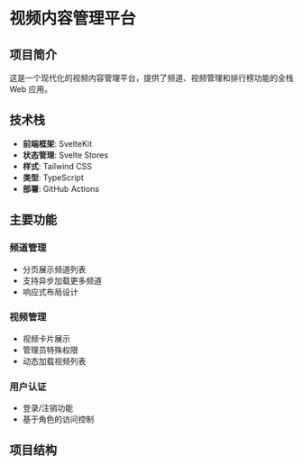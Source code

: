 # 视频内容管理平台

## 项目简介

这是一个现代化的视频内容管理平台，提供了频道、视频管理和排行榜功能的全栈 Web 应用。

## 技术栈

- **前端框架**: SvelteKit
- **状态管理**: Svelte Stores
- **样式**: Tailwind CSS
- **类型**: TypeScript
- **部署**: GitHub Actions

## 主要功能

### 频道管理
- 分页展示频道列表
- 支持异步加载更多频道
- 响应式布局设计

### 视频管理
- 视频卡片展示
- 管理员特殊权限
- 动态加载视频列表

### 用户认证
- 登录/注销功能
- 基于角色的访问控制

## 项目结构
